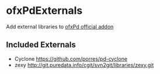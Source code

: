 # ofxPdExternals
Add external libraries to [ofxPd official addon](https://github.com/danomatika/ofxPd)

## Included Externals

- Cyclone	https://github.com/porres/pd-cyclone
- zexy 		http://git.puredata.info/cgit/svn2git/libraries/zexy.git
